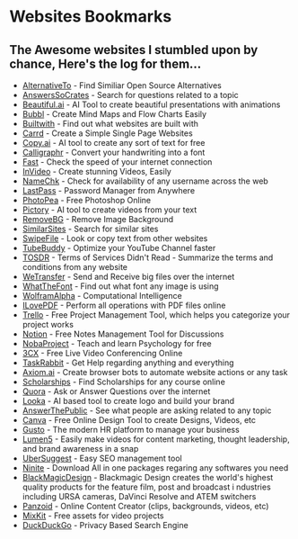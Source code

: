 # Websites Bookmarks
## The Awesome websites I stumbled upon by chance, Here's the log for them...

- [AlternativeTo](https://alternativeto.net/) - Find Similiar Open Source Alternatives
- [AnswersSoCrates](https://answersocrates.com/) - Search for questions related to a topic
- [Beautiful.ai](https://www.beautiful.ai/) - AI Tool to create beautiful presentations with animations
- [Bubbl](https://www.bubbl.us/) - Create Mind Maps and Flow Charts Easily
- [Builtwith](https://builtwith.com/) - Find out what websites are built with
- [Carrd](https://carrd.co/) - Create a Simple Single Page Websites
- [Copy.ai](https://copy.ai/) - AI tool to create any sort of text for free
- [Calligraphr](https://www.calligraphr.com/) - Convert your handwriting into a font
- [Fast](https://fast.com/) - Check the speed of your internet connection
- [InVideo](https://invideo.io/) - Create stunning Videos, Easily
- [NameChk](https://www.namechk.com/) - Check for availability of any username across the web
- [LastPass](https://lastpass.com/) - Password Manager from Anywhere
- [PhotoPea](https://www.photopea.com/) - Free Photoshop Online
- [Pictory](https://pictory.ai) - AI tool to create videos from your text
- [RemoveBG](https://remove.bg/) - Remove Image Background
- [SimilarSites](https://similarsites.com/) - Search for similar sites
- [SwipeFile](https://swipefile.com/) - Look or copy text from other websites
- [TubeBuddy](https://tubebuddy.com/) - Optimize your YouTube Channel faster
- [TOSDR](https://tosdr.org/) - Terms of Services Didn't Read - Summarize the terms and conditions from any website
- [WeTransfer](https://wetransfer.com/) - Send and Receive big files over the internet
- [WhatTheFont](https://myfonts.com/WhatTheFont/) - Find out what font any image is using
- [WolframAlpha](https://wolframalpha.com/) - Computational Intelligence
- [ILovePDF](https://ilovepdf.com/) - Perform all operations with PDF files online
- [Trello](https://trello.com/) - Free Project Management Tool, which helps you categorize your project works
- [Notion](https://notion.so/) - Free Notes Management Tool for Discussions
- [NobaProject](https://nobaproject.com/) - Teach and learn Psychology for free
- [3CX](https://3cx.com/) - Free Live Video Conferencing Online
- [TaskRabbit](https://taskrabbit.com/) - Get Help regarding anything and everything
- [Axiom.ai](https://axiom.ai/) - Create browser bots to automate website actions or any task
- [Scholarships](https://scholarships.com/) - Find Scholarships for any course online
- [Quora](https://quora.com/) - Ask or Answer Questions over the internet
- [Looka](https://looka.com/) - AI based tool to create logo and build your brand
- [AnswerThePublic](https://answerthepublic.com/) - See what people are asking related to any topic
- [Canva](https://canva.com/) - Free Online Design Tool to create Designs, Videos, etc
- [Gusto](https://gusto.com/) - The modern HR platform to manage your business
- [Lumen5](https://lumen5.com/) - Easily make videos for content marketing, thought leadership, and brand awareness in a snap
- [UberSuggest](https://neilpatel.com/ubersuggest/) - Easy SEO management tool
- [Ninite](https://ninite.com/) - Download All in one packages regaring any softwares you need
- [BlackMagicDesign](https://blackmagicdesign.com/) - Blackmagic Design creates the world's highest quality products for the feature film, post and broadcast i ndustries including URSA cameras, DaVinci Resolve and ATEM switchers
- [Panzoid](https://panzoid.com/) - Online Content Creator (clips, backgrounds, videos, etc)
- [MixKit](https://mixkit.co/) - Free assets for video projects
- [DuckDuckGo](https://duckduckgo.com/) - Privacy Based Search Engine
